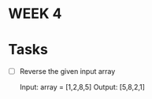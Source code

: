 # WEEK 4

# Tasks

- [ ] Reverse the given input array 

    Input: array = [1,2,8,5]
    Output: [5,8,2,1]
